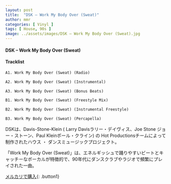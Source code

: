 ```yaml
---
layout: post
title:  "DSK – Work My Body Over (Sweat)"
author: mmr
categories: [ Vinyl ]
tags: [ House, 90s ]
image: ../assets/images/DSK – Work My Body Over (Sweat).jpg
---
```


#### DSK – Work My Body Over (Sweat)

#### Tracklist
```md
A1. Work My Body Over (Sweat) (Radio)

A2. Work My Body Over (Sweat) (Instrumental)

A3. Work My Body Over (Sweat) (Bonus Beats)

B1. Work My Body Over (Sweat) (Freestyle Mix)

B2. Work My Body Over (Sweat) (Instrumental Freestyle)

B3. Work My Body Over (Sweat) (Percapella)
```

DSKは、Davis-Stone-Klein ( Larry Davisラリー・デイヴィス、Joe Stone ジョー・ストーン、Paul Kleinポール・クライン) の Hot Productionsチームによって制作されたハウス ・ ダンスミュージックプロジェクト。

「Work My Body Over (Sweat)」は、エネルギッシュで踊りやすいビートとキャッチーなボーカルが特徴的で、90年代にダンスクラブやラジオで頻繁にプレイされた一曲。

[メルカリで購入](https://jp.mercari.com/item/m42353720924){: .button1}

